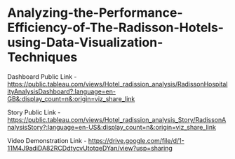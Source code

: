 # Analyzing-the-Performance-Efficiency-of-The-Radisson-Hotels-using-Data-Visualization-Techniques


Dashboard Public Link - https://public.tableau.com/views/Hotel_radission_analysis/RadissonHospitalityAnalysisDashboard?:language=en-GB&:display_count=n&:origin=viz_share_link

Story Public Link - https://public.tableau.com/views/Hotel_radission_analysis_Story/RadissonAnalysisStory?:language=en-US&:display_count=n&:origin=viz_share_link

Video Demonstration Link - https://drive.google.com/file/d/1-11M4J9adiDA82RCDdtycvUtotqeDYan/view?usp=sharing
